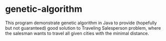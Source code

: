 # genetic-algorithm

This program demonstrate genetic algorithm in Java to provide (hopefully but not guaranteed) good solution to Traveling Salesperson problem, where the salesman wants to travel all given cities with the minimal distance.

